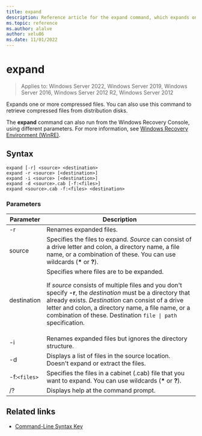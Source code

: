 ```yaml
---
title: expand
description: Reference article for the expand command, which expands one or more compressed files.
ms.topic: reference
ms.author: alalve
author: xelu86
ms.date: 11/01/2022
---
```


# expand

> Applies to: Windows Server 2022, Windows Server 2019, Windows Server 2016, Windows Server 2012 R2, Windows Server 2012

Expands one or more compressed files. You can also use this command to retrieve compressed files from distribution disks.

The **expand** command can also run from the Windows Recovery Console, using different parameters. For more information, see [Windows Recovery Environment (WinRE)](/windows-hardware/manufacture/desktop/windows-recovery-environment--windows-re--technical-reference).

## Syntax

```
expand [-r] <source> <destination>
expand -r <source> [<destination>]
expand -i <source> [<destination>]
expand -d <source>.cab [-f:<files>]
expand <source>.cab -f:<files> <destination>
```

### Parameters

| Parameter | Description |
| --------- | ----------- |
| -r | Renames expanded files. |
| source | Specifies the files to expand. *Source* can consist of a drive letter and colon, a directory name, a file name, or a combination of these. You can use wildcards (**&#42;** or **?**). |
| destination | Specifies where files are to be expanded.<p>If *source* consists of multiple files and you don't specify **-r**, the *destination* must be a directory that already exists. *Destination* can consist of a drive letter and colon, a directory name, a file name, or a combination of these. Destination `file \| path` specification. |
| -i | Renames expanded files but ignores the directory structure. |
| -d | Displays a list of files in the source location. Doesn't expand or extract the files. |
| -f:`<files>` | Specifies the files in a cabinet (.cab) file that you want to expand. You can use wildcards (**&#42;** or **?**). |
| /? | Displays help at the command prompt. |

## Related links

- [Command-Line Syntax Key](command-line-syntax-key.md)
